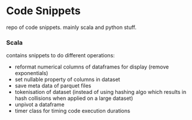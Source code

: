 # Code Snippets

repo of code snippets.
mainly scala and python stuff.

### Scala

contains snippets to do different operations:

  - reformat numerical columns of dataframes for display (remove exponentials)
  - set nullable property of columns in dataset
  - save meta data of parquet files
  - tokenisation of dataset (instead of using hashing algo which results in hash collisions when applied on a large dataset)
  - unpivot a dataframe
  - timer class for timing code execution durations
